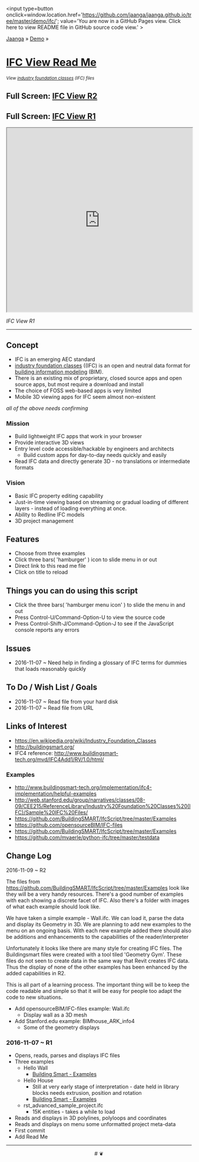 <span style=display:none; >[You are now in GitHub source code view. Click here to view README file in GitHub Pages view]
( https://jaanga.github.io/demo/ifc/#README.md "View file as a web page." ) </span>
<input type=button onclick=window.location.href='https://github.com/jaanga/jaanga.github.io/tree/master/demo/ifc/';
value='You are now in a GitHub Pages view. Click here to view README file in GitHub source code view.' >

[Jaanga]( https://jaanga.github.io ) &raquo; [Demo]( https://jaanga.github.io/demo ) &raquo;

[IFC View Read Me]( index.html#README.md )
================================================================================

_<small>
View [industry foundation classes]( https://en.wikipedia.org/wiki/Industry_Foundation_Classes ) (IFC) files
</small>_

## Full Screen: [IFC View R2]( https://jaanga.github.io/demo/ifc/ifc-view-r2.html )

## Full Screen: [IFC View R1]( https://jaanga.github.io/demo/ifc/ifc-view-r1.html )


<img src="https://cloud.githubusercontent.com/assets/547626/20081479/c0a2ef34-a504-11e6-93d8-e58b4e0d61ed.png" style=display:none; width=800 >


<iframe src=https://jaanga.github.io/demo/ifc/ifc-view-r1.html width=100% height=500px ></iframe>

_IFC View R1_

***


## Concept

* IFC is an emerging AEC standard
* [industry foundation classes]( https://en.wikipedia.org/wiki/Industry_Foundation_Classes ) ((IFC) is an open and neutral data format for [building information modeling]( https://en.wikipedia.org/wiki/Building_information_modeling ) (BIM).
* There is an existing mix of proprietary, closed source apps and open source apps, but most require a download and install
* The choice of FOSS web-based apps is very limited
* Mobile 3D viewing apps for IFC seem almost non-existent

_all of the above needs confirming_

### Mission

* Build lightweight IFC apps that work in your browser
* Provide interactive 3D views
* Entry level code accessible/hackable by engineers and architects
    * Build custom apps for day-to-day needs quickly and easily
* Read IFC data and directly generate 3D - no translations or intermediate formats


### Vision

* Basic IFC property editing capability
* Just-in-time viewing based on streaming or gradual loading of different layers - instead of loading everything at once.
* Ability to Redline IFC models
* 3D project management

## Features

* Choose from three examples
* Click three bars( 'hamburger' ) icon to slide menu in or out
* Direct link to this read me file
* Click on title to reload


## Things you can do using this script


* Click the three bars( 'hamburger menu icon' ) to slide the menu in and out
* Press Control-U/Command-Option-U to view the source code
* Press Control-Shift-J/Command-Option-J to see if the JavaScript console reports any errors


<!--
## Things you can do by editing the code

<iframe src='https://jaanga.github.io/cookbook-html/examples/libraries/ace-editor/ace-view-r1.html#
	http://jaanga.github.io/demo/ifc/index.html' width=100% height=600 ></iframe>

<input type=button onclick=window.location.href='https://github.com/jaanga/jaanga.github.io/tree/master/demo/index.html';
value='Source code listing' >


* Open this file: https://github.com/jaanga/jaanga.github.io/tree/master/cookbook-html/demo/ifc/index.html
* Click the 'Raw' icon and save the raw file to your computer
* Once you've downloaded the file, you can click it to run it.
* Open the file with a text editor
-->

## Issues

* 2016-11-07 ~ Need help in finding a glossary of IFC terms for dummies that loads reasonably quickly


## To Do / Wish List / Goals

* 2016-11-07 ~ Read file from your hard disk
* 2016-11-07 ~ Read file from URL



## Links of Interest

* https://en.wikipedia.org/wiki/Industry_Foundation_Classes
* http://buildingsmart.org/
* IFC4 reference: http://www.buildingsmart-tech.org/mvd/IFC4Add1/RV/1.0/html/

### Examples
* http://www.buildingsmart-tech.org/implementation/ifc4-implementation/helpful-examples
* http://web.stanford.edu/group/narratives/classes/08-09/CEE215/ReferenceLibrary/Industry%20Foundation%20Classes%20(IFC)/Sample%20IFC%20Files/
* https://github.com/BuildingSMART/IfcScript/tree/master/Examples
* https://github.com/opensourceBIM/IFC-files
* https://github.com/BuildingSMART/IfcScript/tree/master/Examples
* https://github.com/mvaerle/python-ifc/tree/master/testdata

## Change Log

2016-11-09 ~ R2

The files from https://github.com/BuildingSMART/IfcScript/tree/master/Examples look like they will be a very handy resources.
There's a good number of examples with each showing a discrete facet of IFC.
Also there's a folder with images of what each example should look like.

We have taken a simple example - Wall.ifc. We can load it, parse the data and display its Geometry in 3D.
We are planning to add new examples to the menu on an ongoing basis.
With each new example added there should also be additions and enhancements to the capabilities of the reader/interpreter

Unfortunately it looks like there are many style for creating IFC files.
The Buildingsmart files were created with a tool tiled 'Geometry Gym'.
These files do not seen to create data in the same way that Revit creates IFC data.
Thus the display of none of the other examples has been enhanced by the added capabilities in R2.

This is all part of a learning process.
The important thing will be to keep the code readable and simple so that it will be easy for people too adapt the code to new situations.


* Add opensourceBIM/IFC-files example: Wall.ifc
    * Display wall as a 3D mesh
* Add Stanford.edu example: BIMhouse_ARK_info4
    * Some of the geometry displays

### 2016-11-07 ~ R1

* Opens, reads, parses and displays IFC files
* Three examples
    * Hello Wall
        * [Building Smart - Examples]( http://www.buildingsmart-tech.org/implementation/ifc4-implementation/helpful-examples )
    * Hello House
        * Still at very early stage of interpretation - date held in library blocks needs extrusion, position and rotation
        * [Building Smart - Examples]( http://www.buildingsmart-tech.org/implementation/ifc4-implementation/helpful-examples )
    * rst_advanced_sample_project.ifc
        * 15K entities - takes a while to load
* Reads and displays in 3D polylines, polyloops and coordinates
* Reads and displays on menu some unformatted project meta-data
* First commit
* Add Read Me


***

<center title='Jaanga ~ your 3D happy place' >
# <a href=javascript:window.scrollTo(0,0); style=text-decoration:none; > ❦ </a>
</center>
